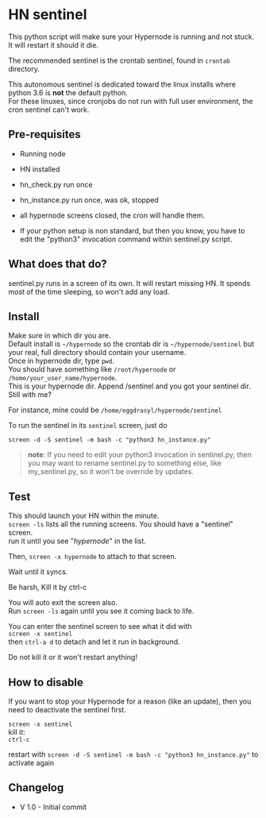 # HN sentinel

This python script will make sure your Hypernode is running and not stuck.  
It will restart it should it die.

The recommended sentinel is the crontab sentinel, found in `crontab` directory.  

This autonomous sentinel is dedicated toward the linux installs where python 3.6 is **not** the default python.  
For these linuxes, since cronjobs do not run with full user environment, the cron sentinel can't work.

## Pre-requisites

- Running node
- HN installed
- hn_check.py run once
- hn_instance.py run once, was ok, stopped
- all hypernode screens closed, the cron will handle them.

- If your python setup is non standard, but then you know, you have to edit the "python3" invocation command within sentinel.py script.

## What does that do?

sentinel.py runs in a screen of its own. It will restart missing HN.
It spends most of the time sleeping, so won't add any load.

## Install

Make sure in which dir you are.  
Default install is `~/hypernode` so the crontab dir is `~/hypernode/sentinel` but your real, full directory should contain your username.  
Once in hypernode dir, type `pwd`.  
You should have something like `/root/hypernode` or `/home/your_user_name/hypernode`.  
This is your hypernode dir. Append /sentinel and you got your sentinel dir. Still with me?

For instance, mine could be `/home/eggdrasyl/hypernode/sentinel`

To run the sentinel in its `sentinel` screen, just do

`screen -d -S sentinel -m bash -c "python3 hn_instance.py"`

> **note**: If you need to edit your python3 invocation in sentinel.py, then you may want to rename sentinel.py to something else, like my_sentinel.py, so it won't be override by updates.

## Test

This should launch your HN within the minute.  
`screen -ls`  lists all the running screens. You should have a "sentinel" screen.    
run it until you see "*hypernode*" in the list.  

Then, `screen -x hypernode` to attach to that screen.
  
Wait until it syncs.

Be harsh, Kill it by ctrl-c

You will auto exit the screen also.  
Run `screen -ls` again until you see it coming back to life.

You can enter the sentinel screen to see what it did with  
`screen -x sentinel`  
then `ctrl-a d` to detach and let it run in background.

Do not kill it or it won't restart anything!


## How to disable

If you want to stop your Hypernode for a reason (like an update), then you need to deactivate the sentinel first.

`screen -x sentinel`      
kill it:  
`ctrl-c`  

restart with `screen -d -S sentinel -m bash -c "python3 hn_instance.py"` to activate again


## Changelog

- V 1.0 - Initial commit  
